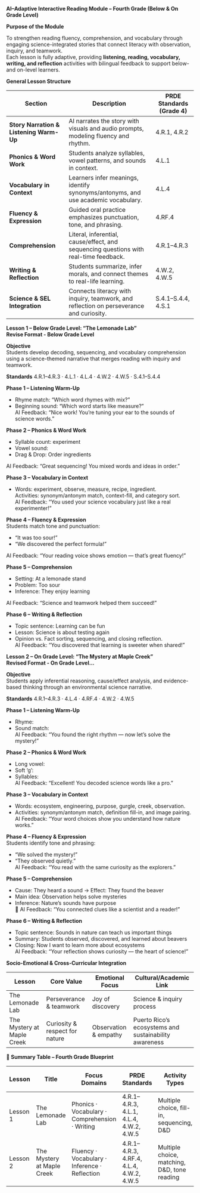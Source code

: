 **AI–Adaptive Interactive Reading Module – Fourth Grade (Below & On Grade Level)**

**Purpose of the Module**

To strengthen reading fluency, comprehension, and vocabulary through engaging science-integrated stories that connect literacy with observation, inquiry, and teamwork.  
Each lesson is fully adaptive, providing **listening, reading, vocabulary, writing, and reflection** activities with bilingual feedback to support below- and on-level learners.

**General Lesson Structure**

| Section | Description | PRDE Standards (Grade 4\) |
| ----- | ----- | ----- |
| **Story Narration & Listening Warm-Up** | AI narrates the story with visuals and audio prompts, modeling fluency and rhythm. | 4.R.1, 4.R.2 |
| **Phonics & Word Work** | Students analyze syllables, vowel patterns, and sounds in context. | 4.L.1 |
| **Vocabulary in Context** | Learners infer meanings, identify synonyms/antonyms, and use academic vocabulary. | 4.L.4 |
| **Fluency & Expression** | Guided oral practice emphasizes punctuation, tone, and phrasing. | 4.RF.4 |
| **Comprehension** | Literal, inferential, cause/effect, and sequencing questions with real-time feedback. | 4.R.1–4.R.3 |
| **Writing & Reflection** | Students summarize, infer morals, and connect themes to real-life learning. | 4.W.2, 4.W.5 |
| **Science & SEL Integration** | Connects literacy with inquiry, teamwork, and reflection on perseverance and curiosity. | S.4.1–S.4.4, 4.S.1 |

**Lesson 1 – Below Grade Level: “The Lemonade Lab”**   
**Revise Format \- Below Grade Level**

**Objective**  
Students develop decoding, sequencing, and vocabulary comprehension using a science-themed narrative that merges reading with inquiry and teamwork.

**Standards** 4.R.1–4.R.3 · 4.L.1 · 4.L.4 · 4.W.2 · 4.W.5 · S.4.1–S.4.4

**Phase 1 – Listening Warm-Up**

* Rhyme match: “Which word rhymes with mix?”   
* Beginning sound: “Which word starts like measure?”   
  AI Feedback: “Nice work\! You’re tuning your ear to the sounds of science words.”

**Phase 2 – Phonics & Word Work**

* Syllable count: experiment   
* Vowel sound:   
* Drag & Drop: Order ingredients 

AI Feedback: “Great sequencing\! You mixed words and ideas in order.”

**Phase 3 – Vocabulary in Context**

* Words: experiment, observe, measure, recipe, ingredient.  
  Activities: synonym/antonym match, context-fill, and category sort.  
  AI Feedback: “You used your science vocabulary just like a real experimenter\!”

**Phase 4 – Fluency & Expression**  
Students match tone and punctuation:

* “It was too sour\!”   
* “We discovered the perfect formula\!” 

AI Feedback: “Your reading voice shows emotion — that’s great fluency\!”

**Phase 5 – Comprehension**

* Setting: At a lemonade stand   
* Problem: Too sour   
* Inference: They enjoy learning 

AI Feedback: “Science and teamwork helped them succeed\!”

**Phase 6 – Writing & Reflection**

* Topic sentence: Learning can be fun   
* Lesson: Science is about testing again   
* Opinion vs. Fact sorting, sequencing, and closing reflection.  
  AI Feedback: “You discovered that learning is sweeter when shared\!”

**Lesson 2 – On Grade Level: “The Mystery at Maple Creek”**   
**Revised Format \- On Grade Level…**

**Objective**  
Students apply inferential reasoning, cause/effect analysis, and evidence-based thinking through an environmental science narrative.

**Standards** 4.R.1–4.R.3 · 4.L.4 · 4.RF.4 · 4.W.2 · 4.W.5

**Phase 1 – Listening Warm-Up**

* Rhyme:   
* Sound match:   
  AI Feedback: “You found the right rhythm — now let’s solve the mystery\!”

**Phase 2 – Phonics & Word Work**

* Long vowel:   
* Soft ‘g’:   
* Syllables:   
  AI Feedback: “Excellent\! You decoded science words like a pro.”

**Phase 3 – Vocabulary in Context**

* Words: ecosystem, engineering, purpose, gurgle, creek, observation.  
* Activities: synonym/antonym match, definition fill-in, and image pairing.  
  AI Feedback: “Your word choices show you understand how nature works.”

**Phase 4 – Fluency & Expression**  
Students identify tone and phrasing:

* “We solved the mystery\!”   
* “They observed quietly.”   
  AI Feedback: “You read with the same curiosity as the explorers.”

**Phase 5 – Comprehension**

* Cause: They heard a sound → Effect: They found the beaver   
* Main idea: Observation helps solve mysteries   
* Inference: Nature’s sounds have purpose   
  💬 AI Feedback: “You connected clues like a scientist and a reader\!”

**Phase 6 – Writing & Reflection**

* Topic sentence: Sounds in nature can teach us important things   
* Summary: Students observed, discovered, and learned about beavers   
* Closing: Now I want to learn more about ecosystems   
  AI Feedback: “Your reflection shows curiosity — the heart of science\!”

**Socio-Emotional & Cross-Curricular Integration**

| Lesson | Core Value | Emotional Focus | Cultural/Academic Link |
| ----- | ----- | ----- | ----- |
| The Lemonade Lab | Perseverance & teamwork | Joy of discovery | Science & inquiry process |
| The Mystery at Maple Creek | Curiosity & respect for nature | Observation & empathy | Puerto Rico’s ecosystems and sustainability awareness |

**🧩 Summary Table – Fourth Grade Blueprint**

| Lesson | Title | Focus Domains | PRDE Standards | Activity Types | Socio-Emotional Theme |
| ----- | ----- | ----- | ----- | ----- | ----- |
| Lesson 1 | The Lemonade Lab | Phonics · Vocabulary · Comprehension · Writing | 4.R.1–4.R.3, 4.L.1, 4.L.4, 4.W.2, 4.W.5 | Multiple choice, fill-in, sequencing, D\&D | Collaboration, perseverance |
| Lesson 2 | The Mystery at Maple Creek | Fluency · Vocabulary · Inference · Reflection | 4.R.1–4.R.3, 4.RF.4, 4.L.4, 4.W.2, 4.W.5 | Multiple choice, matching, D\&D, tone reading | Curiosity, respect for the environment |

